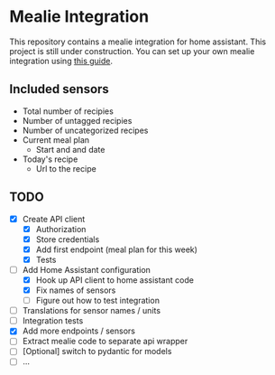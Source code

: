 # Mealie Integration
This repository contains a mealie integration for home assistant. This project is still under construction. You can set up your own mealie integration using [this guide](https://hay-kot.github.io/mealie/documentation/getting-started/introduction/).

## Included sensors
* Total number of recipies
* Number of untagged recipies
* Number of uncategorized recipes
* Current meal plan
  * Start and and date
* Today's recipe
  * Url to the recipe

## TODO
* [x] Create API client
  * [x] Authorization
  * [x] Store credentials
  * [x] Add first endpoint (meal plan for this week)
  * [x] Tests
* [ ] Add Home Assistant configuration
  * [x] Hook up API client to home assistant code
  * [x] Fix names of sensors
  * [ ] Figure out how to test integration
* [ ] Translations for sensor names / units
* [ ] Integration tests
* [x] Add more endpoints / sensors
* [ ] Extract mealie code to separate api wrapper
* [ ] [Optional] switch to pydantic for models
* [ ] ...
